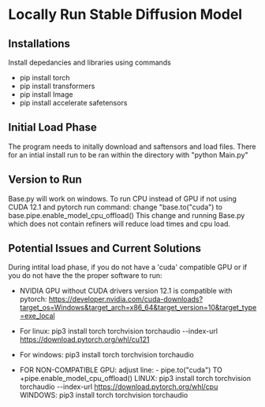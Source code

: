 # Locally Run Stable Diffusion Model
## Installations
Install depedancies and libraries using commands
- pip install torch
- pip install transformers
- pip install Image
- pip install accelerate safetensors

## Initial Load Phase
The program needs to initally download and saftensors and load files. There for an intial install run to be ran within the directory with "python Main.py" 

## Version to Run
Base.py will work on windows. To run CPU instead of GPU if not using CUDA 12.1 and pytorch run command: change "base.to("cuda") to base.pipe.enable_model_cpu_offload()
This change and running Base.py which does not contain refiners will reduce load times and cpu load.

## Potential Issues and Current Solutions
During intital load phase, if you do not have a 'cuda' compatible GPU or if you do not have the the proper software to run:

- NVIDIA GPU without CUDA drivers version 12.1 is compatible with pytorch: https://developer.nvidia.com/cuda-downloads?target_os=Windows&target_arch=x86_64&target_version=10&target_type=exe_local  
- For linux: pip3 install torch torchvision torchaudio --index-url https://download.pytorch.org/whl/cu121
- For windows: pip3 install torch torchvision torchaudio

- FOR NON-COMPATIBLE GPU: adjust line: - pipe.to("cuda")
TO +pipe.enable_model_cpu_offload()
LINUX: pip3 install torch torchvision torchaudio --index-url https://download.pytorch.org/whl/cpu
WINDOWS: pip3 install torch torchvision torchaudio

